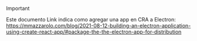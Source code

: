 
>[!IMPORTANT]
>Este documento Link indica como agregar una app en CRA a Electron:
>https://mmazzarolo.com/blog/2021-08-12-building-an-electron-application-using-create-react-app/#package-the-the-electron-app-for-distribution
